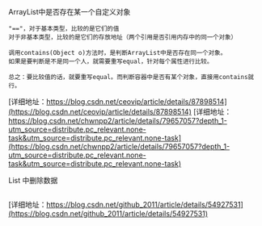 

ArrayList中是否存在某一个自定义对象
```
"=="，对于基本类型，比较的是它们的值
对于非基本类型，比较的是它们的存放地址（两个引用是否引用内存中的同一个对象）

调用contains(Object o)方法时，是判断ArrayList中是否存在同一个对象。
如果是要判断是不是同一个人，就需要重写equal，针对每个属性进行比较。

总之：要比较值的话，就要重写equal。而判断容器中是否有某个对象，直接用contains就行。
```
[详细地址：https://blog.csdn.net/ceovip/article/details/87898514](https://blog.csdn.net/ceovip/article/details/87898514)
[详细地址：https://blog.csdn.net/chwnpp2/article/details/79657057?depth_1-utm_source=distribute.pc_relevant.none-task&utm_source=distribute.pc_relevant.none-task](https://blog.csdn.net/chwnpp2/article/details/79657057?depth_1-utm_source=distribute.pc_relevant.none-task&utm_source=distribute.pc_relevant.none-task)

List 中删除数据

```

```
[详细地址：https://blog.csdn.net/github_2011/article/details/54927531](https://blog.csdn.net/github_2011/article/details/54927531)
